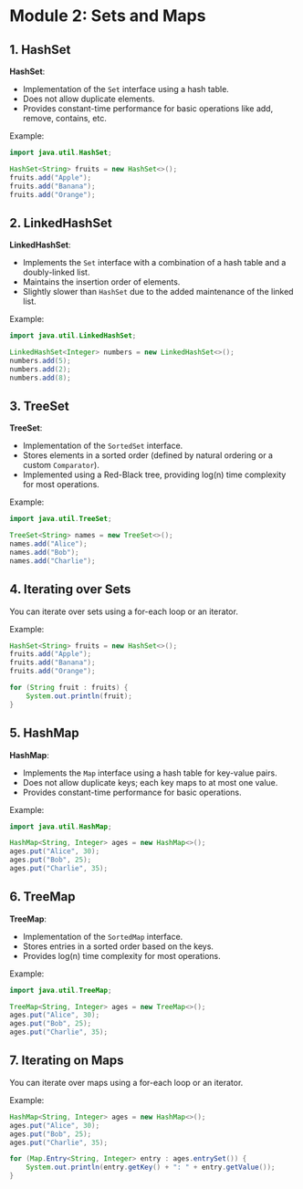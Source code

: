 # Module 2: Sets and Maps

## 1. HashSet

**HashSet**:
- Implementation of the `Set` interface using a hash table.
- Does not allow duplicate elements.
- Provides constant-time performance for basic operations like add, remove, contains, etc.

Example:
```java
import java.util.HashSet;

HashSet<String> fruits = new HashSet<>();
fruits.add("Apple");
fruits.add("Banana");
fruits.add("Orange");
```

## 2. LinkedHashSet

**LinkedHashSet**:
- Implements the `Set` interface with a combination of a hash table and a doubly-linked list.
- Maintains the insertion order of elements.
- Slightly slower than `HashSet` due to the added maintenance of the linked list.

Example:
```java
import java.util.LinkedHashSet;

LinkedHashSet<Integer> numbers = new LinkedHashSet<>();
numbers.add(5);
numbers.add(2);
numbers.add(8);
```

## 3. TreeSet

**TreeSet**:
- Implementation of the `SortedSet` interface.
- Stores elements in a sorted order (defined by natural ordering or a custom `Comparator`).
- Implemented using a Red-Black tree, providing log(n) time complexity for most operations.

Example:
```java
import java.util.TreeSet;

TreeSet<String> names = new TreeSet<>();
names.add("Alice");
names.add("Bob");
names.add("Charlie");
```

## 4. Iterating over Sets

You can iterate over sets using a for-each loop or an iterator.

Example:
```java
HashSet<String> fruits = new HashSet<>();
fruits.add("Apple");
fruits.add("Banana");
fruits.add("Orange");

for (String fruit : fruits) {
    System.out.println(fruit);
}
```

## 5. HashMap

**HashMap**:
- Implements the `Map` interface using a hash table for key-value pairs.
- Does not allow duplicate keys; each key maps to at most one value.
- Provides constant-time performance for basic operations.

Example:
```java
import java.util.HashMap;

HashMap<String, Integer> ages = new HashMap<>();
ages.put("Alice", 30);
ages.put("Bob", 25);
ages.put("Charlie", 35);
```

## 6. TreeMap

**TreeMap**:
- Implementation of the `SortedMap` interface.
- Stores entries in a sorted order based on the keys.
- Provides log(n) time complexity for most operations.

Example:
```java
import java.util.TreeMap;

TreeMap<String, Integer> ages = new TreeMap<>();
ages.put("Alice", 30);
ages.put("Bob", 25);
ages.put("Charlie", 35);
```

## 7. Iterating on Maps

You can iterate over maps using a for-each loop or an iterator.

Example:
```java
HashMap<String, Integer> ages = new HashMap<>();
ages.put("Alice", 30);
ages.put("Bob", 25);
ages.put("Charlie", 35);

for (Map.Entry<String, Integer> entry : ages.entrySet()) {
    System.out.println(entry.getKey() + ": " + entry.getValue());
}
```
